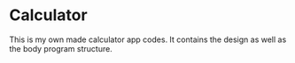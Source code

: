 # Calculator
This is my own made calculator app codes. It contains the design as well as the body program structure. 
